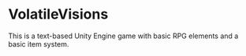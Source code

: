 # VolatileVisions
This is a text-based Unity Engine game with basic RPG elements and a basic item system. 
